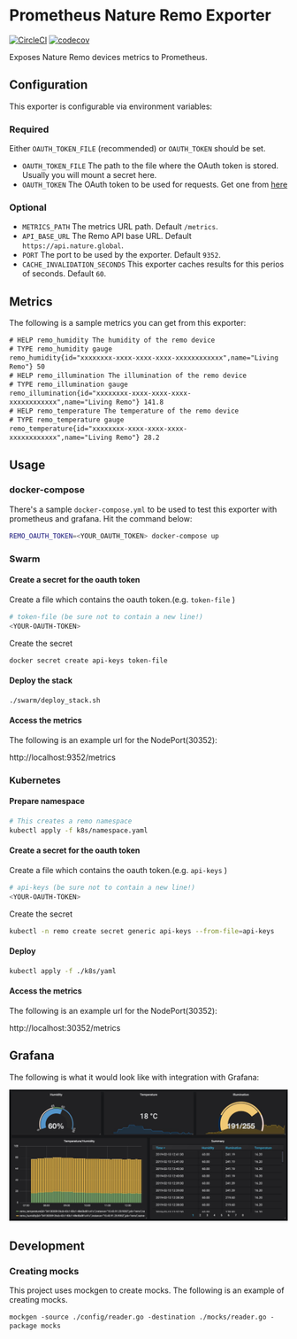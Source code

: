# Prometheus Nature Remo Exporter

[![CircleCI](https://circleci.com/gh/kenfdev/remo-exporter.svg?style=svg)](https://circleci.com/gh/kenfdev/remo-exporter) [![codecov](https://codecov.io/gh/kenfdev/remo-exporter/branch/master/graph/badge.svg)](https://codecov.io/gh/kenfdev/remo-exporter)

Exposes Nature Remo devices metrics to Prometheus.

## Configuration

This exporter is configurable via environment variables:

### Required

Either `OAUTH_TOKEN_FILE` (recommended) or `OAUTH_TOKEN` should be set.

- `OAUTH_TOKEN_FILE` The path to the file where the OAuth token is stored. Usually you will mount a secret here.
- `OAUTH_TOKEN` The OAuth token to be used for requests. Get one from [here](https://developer.nature.global/)

### Optional

- `METRICS_PATH` The metrics URL path. Default `/metrics`.
- `API_BASE_URL` The Remo API base URL. Default `https://api.nature.global`.
- `PORT` The port to be used by the exporter. Default `9352`.
- `CACHE_INVALIDATION_SECONDS` This exporter caches results for this perios of seconds. Default `60`.

## Metrics

The following is a sample metrics you can get from this exporter:

```plain
# HELP remo_humidity The humidity of the remo device
# TYPE remo_humidity gauge
remo_humidity{id="xxxxxxxx-xxxx-xxxx-xxxx-xxxxxxxxxxxx",name="Living Remo"} 50
# HELP remo_illumination The illumination of the remo device
# TYPE remo_illumination gauge
remo_illumination{id="xxxxxxxx-xxxx-xxxx-xxxx-xxxxxxxxxxxx",name="Living Remo"} 141.8
# HELP remo_temperature The temperature of the remo device
# TYPE remo_temperature gauge
remo_temperature{id="xxxxxxxx-xxxx-xxxx-xxxx-xxxxxxxxxxxx",name="Living Remo"} 28.2
```

## Usage

### docker-compose

There's a sample `docker-compose.yml` to be used to test this exporter with prometheus and grafana. Hit the command below:

```bash
REMO_OAUTH_TOKEN=<YOUR_OAUTH_TOKEN> docker-compose up
```

### Swarm

#### Create a secret for the oauth token

Create a file which contains the oauth token.(e.g. `token-file` )

```bash
# token-file (be sure not to contain a new line!)
<YOUR-OAUTH-TOKEN>
```

Create the secret

```bash
docker secret create api-keys token-file
```

#### Deploy the stack

```bash
./swarm/deploy_stack.sh
```

#### Access the metrics

The following is an example url for the NodePort(30352):

http://localhost:9352/metrics

### Kubernetes

#### Prepare namespace

```bash
# This creates a remo namespace
kubectl apply -f k8s/namespace.yaml
```

#### Create a secret for the oauth token

Create a file which contains the oauth token.(e.g. `api-keys` )

```bash
# api-keys (be sure not to contain a new line!)
<YOUR-OAUTH-TOKEN>
```

Create the secret

```bash
kubectl -n remo create secret generic api-keys --from-file=api-keys
```

#### Deploy

```bash
kubectl apply -f ./k8s/yaml
```

#### Access the metrics

The following is an example url for the NodePort(30352):

http://localhost:30352/metrics

## Grafana

The following is what it would look like with integration with Grafana:

![Grafana](assets/grafana.jpg)

## Development

### Creating mocks

This project uses mockgen to create mocks. The following is an example of creating mocks.

```
mockgen -source ./config/reader.go -destination ./mocks/reader.go -package mocks
```
